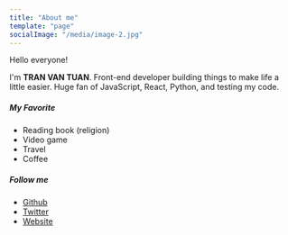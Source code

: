 ```yaml
---
title: "About me"
template: "page"
socialImage: "/media/image-2.jpg"
---
```


Hello everyone!

I'm **TRAN VAN TUAN**.
Front-end developer building things to make life a little easier.
Huge fan of JavaScript, React, Python, and testing my code.


##### My Favorite

- Reading book (religion)
- Video game
- Travel
- Coffee


##### Follow me

- [Github](https://github.com/tuantvk/)
- [Twitter](https://twitter.com/tuantvk)
- [Website](https://tuantvk.github.io/)